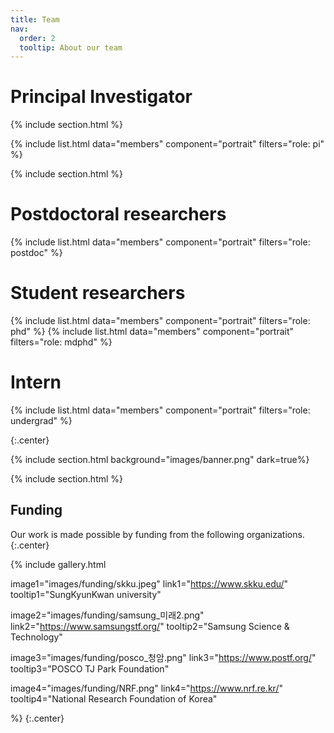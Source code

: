 ```yaml
---
title: Team
nav:
  order: 2
  tooltip: About our team
---
```


# <i class="fas fa-microscope"></i> **Principal Investigator**
{% include section.html %}

{%
  include list.html
  data="members"
  component="portrait"
  filters="role: pi"
%}

{% include section.html %}

# <i class="fas fa-microscope"></i> **Postdoctoral researchers**
{%
  include list.html
  data="members"
  component="portrait"
  filters="role: postdoc"
%}

# <i class="fas fa-users"></i> **Student researchers**
{%
  include list.html
  data="members"
  component="portrait"
  filters="role: phd"
%}
{%
  include list.html
  data="members"
  component="portrait"
  filters="role: mdphd"
%}

# <i class="fas fa-users"></i> **Intern**
{%
  include list.html
  data="members"
  component="portrait"
  filters="role: undergrad"
%}

{:.center}

{% include section.html background="images/banner.png" dark=true%}


{% include section.html %}

## **Funding**

Our work is made possible by funding from the following organizations.
{:.center}

{%
  include gallery.html

  image1="images/funding/skku.jpeg"
  link1="https://www.skku.edu/"
  tooltip1="SungKyunKwan university"
  
  image2="images/funding/samsung_미래2.png"
  link2="https://www.samsungstf.org/"
  tooltip2="Samsung Science & Technology"

  image3="images/funding/posco_청암.png"
  link3="https://www.postf.org/"
  tooltip3="POSCO TJ Park Foundation"

  image4="images/funding/NRF.png"
  link4="https://www.nrf.re.kr/"
  tooltip4="National Research Foundation of Korea"

%}
{:.center}

